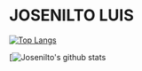 # JOSENILTO LUIS

[![Top Langs](https://github-readme-stats.vercel.app/api/top-langs/?username=josenilto&hide=javascript,css,html)](https://github.com/josenilto/github-readme-stats)

[![Josenilto's github stats](https://github-readme-stats.vercel.app/api?username=josenilto&show_icons=true&theme=radical)
